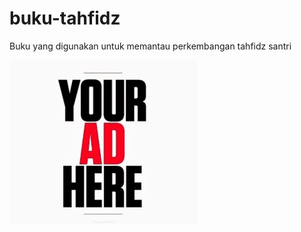 # buku-tahfidz

Buku yang digunakan untuk memantau perkembangan tahfidz santri

[![Iklan](./iklan.jpg)](https://wa.me/6281545143654)

